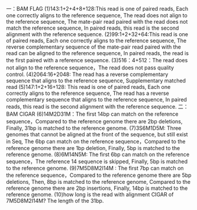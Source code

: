 一：BAM FLAG
(1)143:1+2+4+8+128:This read is one of paired reads, Each one correctly aligns to the reference sequence, The read does not align to the reference sequence, The mate-pair read paired with the read does not match the reference sequence, In paired reads, this read is the second alignment with the reference sequence.
(2)99:1+2+32+64:This read is one of paired reads, Each one correctly aligns to the reference sequence, The reverse complementary sequence of the mate-pair read paired with the read can be aligned to the reference sequence, In paired reads, the read is the first paired with a reference sequence.
(3)516：4+512：The read does not align to the reference sequence，The read does not pass quality control.
(4)2064:16+2048: The read has a reverse complementary sequence that aligns to the reference sequence, Supplementary matched read
(5)147:1+2+16+128: This read is one of paired reads, Each one correctly aligns to the reference sequence, The read has a reverse complementary sequence that aligns to the reference sequence, In paired reads, this read is the second alignment with the reference sequence.
二：BAM CIGAR
(6)14M2D31M：The first 14bp can match on the reference sequence，Compared to the reference genome there are 2bp deletions, Finally, 31bp is matched to the reference genome.
(7)3S6M1D5M: Three genomes that cannot be aligned at the front of the sequence, but still exist in Seq, The 6bp can match on the reference sequence，Compared to the reference genome there are 1bp deletion, Finally, 5bp is matched to the reference genome.
(8)6M14N5M: The first 6bp can match on the reference sequence，The reference 14 sequence is skipped, Finally, 5bp is matched to the reference genome.
(9)7M5D8M2I14M : The first 7bp can match on the reference sequence，Compared to the reference genome there are 5bp deletions, Then, 8bp is matched to the reference genome, Compared to the reference genome there are 2bp insertions, Finally, 14bp is matched to the reference genome.
(10)how long is the read with alignment CIGAR of 7M5D8M2I14M?   The length of the 31bp.
